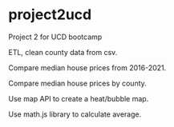# project2ucd
Project 2 for UCD bootcamp

ETL, clean county data from csv.

Compare median house prices from 2016-2021.

Compare median house prices by county.

Use map API to create a heat/bubble map.

Use math.js library to calculate average.
